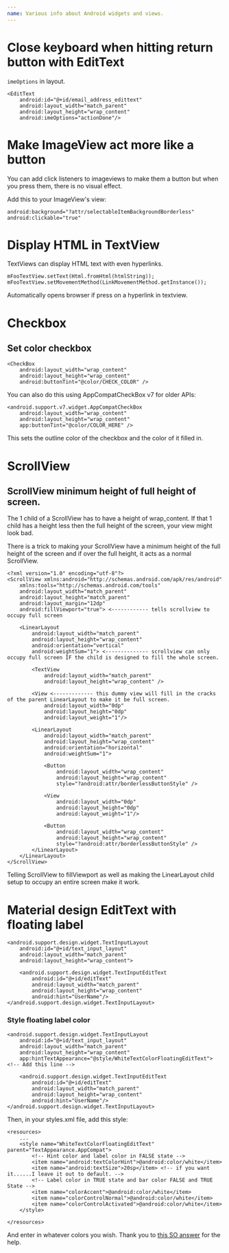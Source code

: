 ```yaml
---
name: Various info about Android widgets and views.
---
```


# Close keyboard when hitting return button with EditText

`imeOptions` in layout.

```
<EditText
    android:id="@+id/email_address_edittext"
    android:layout_width="match_parent"
    android:layout_height="wrap_content"
    android:imeOptions="actionDone"/>
```

# Make ImageView act more like a button

You can add click listeners to imageviews to make them a button but when you press them, there is no visual effect.

Add this to your ImageView's view:

```
android:background="?attr/selectableItemBackgroundBorderless"
android:clickable="true"
```

# Display HTML in TextView

TextViews can display HTML text with even hyperlinks.

```
mFooTextView.setText(Html.fromHtml(htmlString));
mFooTextView.setMovementMethod(LinkMovementMethod.getInstance());
```

Automatically opens browser if press on a hyperlink in textview.

# Checkbox

## Set color checkbox

```
<CheckBox
    android:layout_width="wrap_content"
    android:layout_height="wrap_content"
    android:buttonTint="@color/CHECK_COLOR" />
```

You can also do this using AppCompatCheckBox v7 for older APIs:
```
<android.support.v7.widget.AppCompatCheckBox
    android:layout_width="wrap_content"
    android:layout_height="wrap_content"
    app:buttonTint="@color/COLOR_HERE" />
```

This sets the outline color of the checkbox and the color of it filled in.

# ScrollView

## ScrollView minimum height of full height of screen.

The 1 child of a ScrollView has to have a height of wrap_content. If that 1 child has a height less then the full height of the screen, your view might look bad.

There is a trick to making your ScrollView have a minimum height of the full height of the screen and if over the full height, it acts as a normal ScrollView.

```
<?xml version="1.0" encoding="utf-8"?>
<ScrollView xmlns:android="http://schemas.android.com/apk/res/android"
    xmlns:tools="http://schemas.android.com/tools"
    android:layout_width="match_parent"
    android:layout_height="match_parent"
    android:layout_margin="12dp"
    android:fillViewport="true"> <------------ tells scrollview to occupy full screen

    <LinearLayout
        android:layout_width="match_parent"
        android:layout_height="wrap_content"
        android:orientation="vertical"
        android:weightSum="1"> <-------------- scrollview can only occupy full screen IF the child is designed to fill the whole screen.

        <TextView
            android:layout_width="match_parent"
            android:layout_height="wrap_content" />

        <View <------------- this dummy view will fill in the cracks of the parent LinearLayout to make it be full screen.
            android:layout_width="0dp"
            android:layout_height="0dp"
            android:layout_weight="1"/>

        <LinearLayout
            android:layout_width="match_parent"
            android:layout_height="wrap_content"
            android:orientation="horizontal"
            android:weightSum="1">

            <Button
                android:layout_width="wrap_content"
                android:layout_height="wrap_content"
                style="?android:attr/borderlessButtonStyle" />

            <View
                android:layout_width="0dp"
                android:layout_height="0dp"
                android:layout_weight="1"/>

            <Button
                android:layout_width="wrap_content"
                android:layout_height="wrap_content"
                style="?android:attr/borderlessButtonStyle" />
        </LinearLayout>
    </LinearLayout>
</ScrollView>
```

Telling ScrollView to fillViewport as well as making the LinearLayout child setup to occupy an entire screen make it work.

# Material design EditText with floating label

```
<android.support.design.widget.TextInputLayout
    android:id="@+id/text_input_layout"
    android:layout_width="match_parent"
    android:layout_height="wrap_content">

    <android.support.design.widget.TextInputEditText
        android:id="@+id/editText"
        android:layout_width="match_parent"
        android:layout_height="wrap_content"
        android:hint="UserName"/>
</android.support.design.widget.TextInputLayout>
```

### Style floating label color

```
<android.support.design.widget.TextInputLayout
    android:id="@+id/text_input_layout"
    android:layout_width="match_parent"
    android:layout_height="wrap_content"
    app:hintTextAppearance="@style/WhiteTextColorFloatingEditText"> <!-- Add this line -->

    <android.support.design.widget.TextInputEditText
        android:id="@+id/editText"
        android:layout_width="match_parent"
        android:layout_height="wrap_content"
        android:hint="UserName"/>
</android.support.design.widget.TextInputLayout>
```

Then, in your styles.xml file, add this style:

```
<resources>
    ...
    <style name="WhiteTextColorFloatingEditText" parent="TextAppearance.AppCompat">
        <!-- Hint color and label color in FALSE state -->
        <item name="android:textColorHint">@android:color/white</item>
        <item name="android:textSize">20sp</item> <!-- if you want it......I leave it out to default. -->
        <!-- Label color in TRUE state and bar color FALSE and TRUE State -->
        <item name="colorAccent">@android:color/white</item>
        <item name="colorControlNormal">@android:color/white</item>
        <item name="colorControlActivated">@android:color/white</item>
    </style>

</resources>
```

And enter in whatever colors you wish. Thank you to [this SO answer](http://stackoverflow.com/a/30914037/1486374) for the help.
